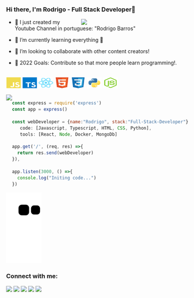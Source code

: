 ### Hi there, I'm Rodrigo - Full Stack Developer👋

<img align="right" width="300" src="https://i2.wp.com/allhtaccess.info/wp-content/uploads/2018/03/programming.gif?fit=1281%2C716&ssl=1" />

- 🔭 I just created my Youtube Channel in portuguese: "Rodrigo Barros"</p>
- 🌱 I’m currently learning everything 🤣</p>
- 👯 I’m looking to collaborate with other content creators!</p>
- 🥅 2022 Goals: Contribute so that more people learn programming!.</p>
 

<div style="display: inline_block"><br>
  <img align="center" alt="Rodrigo-Js" height="30" width="40" src="https://raw.githubusercontent.com/devicons/devicon/master/icons/javascript/javascript-plain.svg">
  <img align="center" alt="Rodrigo-Ts" height="30" width="40" src="https://raw.githubusercontent.com/devicons/devicon/master/icons/typescript/typescript-plain.svg">
  <img align="center" alt="Rodrigo-React" height="30" width="40" src="https://raw.githubusercontent.com/devicons/devicon/master/icons/react/react-original.svg">
  <img align="center" alt="Rodrigo-HTML" height="30" width="40" src="https://raw.githubusercontent.com/devicons/devicon/master/icons/html5/html5-original.svg">
  <img align="center" alt="Rodrigo-CSS" height="30" width="40" src="https://raw.githubusercontent.com/devicons/devicon/master/icons/css3/css3-original.svg">
  <img align="center" alt="Rodrigo-Python" height="30" width="40" src="https://raw.githubusercontent.com/devicons/devicon/master/icons/python/python-original.svg">
  <img align="center" alt="Rodrigo-NodeJS" height="30" width="40" src="https://raw.githubusercontent.com/devicons/devicon/master/icons/nodejs/nodejs-original.svg">
  
</div><br>



 <a href="https://github.com/rodrigobarroshd">
  <img align="left" src="https://github-readme-stats.vercel.app/api/top-langs/?username=alexandresaints&theme=dracula&hide_langs_below=1" />
</a> 

```javascript
const express = require('express')
const app = express()

const webDeveloper = {name:"Rodrigo", stack:"Full-Stack-Developer"}
   code: [Javascript, Typescript, HTML, CSS, Python],
   tools: [React, Node, Docker, MongoDb]
   
app.get('/', (req, res) =>{
  return res.send(webDeveloper)
}),

app.listen(3000, () =>{
  console.log("Initing code...")
})

```

![Snake animation](https://github.com/rodrigobarroshd/rodrigobarroshd/blob/output/github-contribution-grid-snake.svg)

### Connect with me:

<div> 
  <a href="https://www.youtube.com/channel/UCF0ewZEnrRNVS0LL96Ox27Q" target="_blank"><img src="https://img.shields.io/badge/YouTube-FF0000?style=for-the-badge&logo=youtube&logoColor=white" target="_blank"></a>
  <a href="https://instagram.com/rodrigobarroshd" target="_blank"><img src="https://img.shields.io/badge/-Instagram-%23E4405F?style=for-the-badge&logo=instagram&logoColor=white" target="_blank"></a>
 <a href="#" target="_blank"><img src="https://img.shields.io/badge/Discord-7289DA?style=for-the-badge&logo=discord&logoColor=white" target="_blank"></a> 
  <a href = "#"><img src="https://img.shields.io/badge/-Gmail-%23333?style=for-the-badge&logo=gmail&logoColor=white" target="_blank"></a>
  <a href="https://www.linkedin.com/in/rodrigo-barros87/" target="_blank"><img src="https://img.shields.io/badge/-LinkedIn-%230077B5?style=for-the-badge&logo=linkedin&logoColor=white" target="_blank"></a> 
 

</details>

[website]:https://www.youtube.com/channel/UCF0ewZEnrRNVS0LL96Ox27Q
[course]: https://www.youtube.com/channel/UCF0ewZEnrRNVS0LL96Ox27Q
[twitter]: https://twitter.com/rodrigobarroshd
[youtube]: https://www.youtube.com/channel/UCF0ewZEnrRNVS0LL96Ox27Q
[instagram]: https://instagram.com/rodrigobarroshd
[linkedin]: https://www.linkedin.com/in/rodrigo-barros87/
[webdevplaylist]: https://www.youtube.com/channel/UCF0ewZEnrRNVS0LL96Ox27Q
[jsplaylist]: https://www.youtube.com/channel/UCF0ewZEnrRNVS0LL96Ox27Q
[cssplaylist]: https://www.youtube.com/channel/UCF0ewZEnrRNVS0LL96Ox27Q
[reactplaylist]: https://www.youtube.com/channel/UCF0ewZEnrRNVS0LL96Ox27Q


